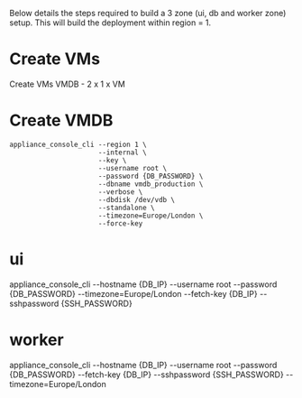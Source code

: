 Below details the steps required to build a 3 zone (ui, db and worker zone) setup.
This will build the deployment within region = 1.


# Create VMs
Create VMs
VMDB - 2 x 
1 x VM


# Create VMDB
```
appliance_console_cli --region 1 \
                      --internal \
                      --key \ 
                      --username root \
                      --password {DB_PASSWORD} \
                      --dbname vmdb_production \
                      --verbose \
                      --dbdisk /dev/vdb \
                      --standalone \
                      --timezone=Europe/London \
                      --force-key
```

# ui
appliance_console_cli --hostname {DB_IP}  --username root --password {DB_PASSWORD} --timezone=Europe/London --fetch-key {DB_IP}  --sshpassword {SSH_PASSWORD}

# worker
appliance_console_cli --hostname {DB_IP} --username root --password {DB_PASSWORD} --fetch-key {DB_IP} --sshpassword {SSH_PASSWORD} --timezone=Europe/London

